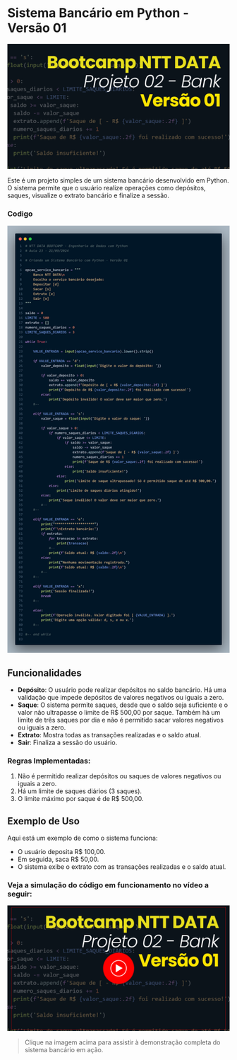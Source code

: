 # Sistema Bancário em Python - Versão 01

<img src="./img/projeto02-bank-version01.png">

Este é um projeto simples de um sistema bancário desenvolvido em Python. O sistema permite que o usuário realize operações como depósitos, saques, visualize o extrato bancário e finalize a sessão.

### Codigo

<img src="./img/code_bank_version_01.png">

## Funcionalidades

-   **Depósito**: O usuário pode realizar depósitos no saldo bancário. Há uma validação que impede depósitos de valores negativos ou iguais a zero.
-   **Saque**: O sistema permite saques, desde que o saldo seja suficiente e o valor não ultrapasse o limite de R$ 500,00 por saque. Também há um limite de três saques por dia e não é permitido sacar valores negativos ou iguais a zero.
-   **Extrato**: Mostra todas as transações realizadas e o saldo atual.
-   **Sair**: Finaliza a sessão do usuário.

### Regras Implementadas:

1. Não é permitido realizar depósitos ou saques de valores negativos ou iguais a zero.
2. Há um limite de saques diários (3 saques).
3. O limite máximo por saque é de R$ 500,00.

## Exemplo de Uso

Aqui está um exemplo de como o sistema funciona:

-   O usuário deposita R$ 100,00.
-   Em seguida, saca R$ 50,00.
-   O sistema exibe o extrato com as transações realizadas e o saldo atual.

### Veja a simulação do código em funcionamento no vídeo a seguir:

[![Veja a simulação](./img/projeto02-bank-version01%20-%20tumb.png)](https://www.youtube.com/watch?v=z6rg_YeXgWU)

> Clique na imagem acima para assistir à demonstração completa do sistema bancário em ação.

